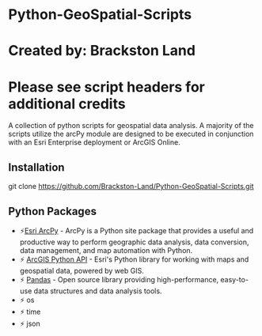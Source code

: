 # Python-GeoSpatial-Scripts
# Created by: Brackston Land
# Please see script headers for additional credits

A collection of python scripts for geospatial data analysis. A majority of the scripts utilize the arcPy module are designed to be executed in conjunction with an Esri Enterprise deployment or ArcGIS Online.

## Installation
git clone https://github.com/Brackston-Land/Python-GeoSpatial-Scripts.git

## Python Packages
* :zap:[Esri ArcPy](https://pro.arcgis.com/en/pro-app/latest/arcpy/get-started/what-is-arcpy-.htm) - ArcPy is a Python site package that provides a useful and productive way to perform geographic data analysis, data conversion, data management, and map automation with Python.
* :zap: [ArcGIS Python API](https://developers.arcgis.com/python/) - Esri's Python library for working with maps and geospatial data, powered by web GIS.
* :zap: [Pandas](http://pandas.pydata.org/) - Open source library providing high-performance, easy-to-use data structures and data analysis tools.
* :zap: os
* :zap: time
* :zap: json

